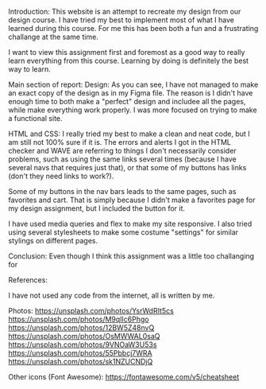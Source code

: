 Introduction:
This website is an attempt to recreate my design from our design course. I have tried my best to implement most of what I have learned during this course. For me this has been both a fun and a frustrating challange at the same time.

I want to view this assignment first and foremost as a good way to really learn everything from this course. Learning by doing is definitely the best way to learn.

Main section of report:
Design:
As you can see, I have not managed to make an exact copy of the design as in my Figma file. The reason is I didn't have enough time to both make a "perfect" design and includee all the pages, while make everything work properly. I was more focused on trying to make a functional site.

HTML and CSS:
I really tried my best to make a clean and neat code, but I am still not 100% sure if it is. The errors and alerts I got in the HTML checker and WAVE are referring to things I don't necessarily consider problems, such as using the same links several times (because I have several navs that requires just that), or that some of my buttons has links (don't they need links to work?).

Some of my buttons in the nav bars leads to the same pages, such as favorites and cart. That is simply because I didn't make a favorites page for my design assignment, but I included the button for it.

I have used media queries and flex to make my site responsive. I also tried using several stylesheets to make some costume "settings" for similar stylings on different pages.

Conclusion:
Even though I think this assignment was a little too challanging for

References:

I have not used any code from the internet, all is written by me.

Photos:
https://unsplash.com/photos/YsrWdRIt5cs
https://unsplash.com/photos/M9qlIc6Phgo
https://unsplash.com/photos/12BW5Z48nvQ
https://unsplash.com/photos/OsMWWAL0saQ
https://unsplash.com/photos/9VNOaW3U53s
https://unsplash.com/photos/55Pbbcj7WRA
https://unsplash.com/photos/sk1NZUCNDjQ

Other icons (Font Awesome):
https://fontawesome.com/v5/cheatsheet
